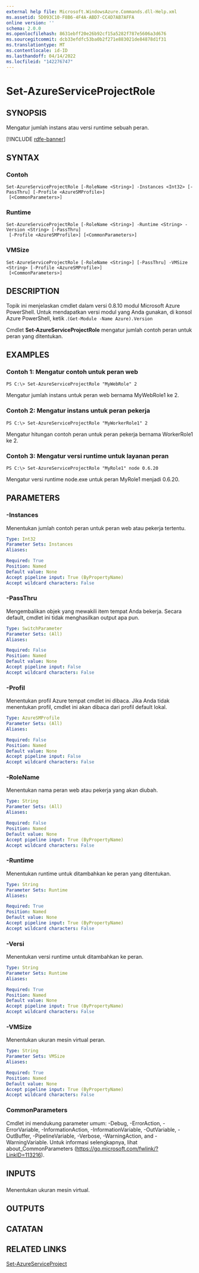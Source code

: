 ```yaml
---
external help file: Microsoft.WindowsAzure.Commands.dll-Help.xml
ms.assetid: 5D093C10-F8B6-4F4A-ABD7-CC4D7AB7AFFA
online version: ''
schema: 2.0.0
ms.openlocfilehash: 8631ebff20e26b92cf15a5282f787e5606a3d676
ms.sourcegitcommit: dcb33efdfc53ba0b2f271e883021de84878d1f31
ms.translationtype: MT
ms.contentlocale: id-ID
ms.lasthandoff: 04/14/2022
ms.locfileid: "142276747"
---
```

# Set-AzureServiceProjectRole

## SYNOPSIS
Mengatur jumlah instans atau versi runtime sebuah peran.

[!INCLUDE [rdfe-banner](../../includes/rdfe-banner.md)]

## SYNTAX

### Contoh
```
Set-AzureServiceProjectRole [-RoleName <String>] -Instances <Int32> [-PassThru] [-Profile <AzureSMProfile>]
 [<CommonParameters>]
```

### Runtime
```
Set-AzureServiceProjectRole [-RoleName <String>] -Runtime <String> -Version <String> [-PassThru]
 [-Profile <AzureSMProfile>] [<CommonParameters>]
```

### VMSize
```
Set-AzureServiceProjectRole [-RoleName <String>] [-PassThru] -VMSize <String> [-Profile <AzureSMProfile>]
 [<CommonParameters>]
```

## DESCRIPTION
Topik ini menjelaskan cmdlet dalam versi 0.8.10 modul Microsoft Azure PowerShell.
Untuk mendapatkan versi modul yang Anda gunakan, di konsol Azure PowerShell, ketik .`(Get-Module -Name Azure).Version`

Cmdlet **Set-AzureServiceProjectRole** mengatur jumlah contoh peran untuk peran yang ditentukan.

## EXAMPLES

### Contoh 1: Mengatur contoh untuk peran web
```
PS C:\> Set-AzureServiceProjectRole "MyWebRole" 2
```

Mengatur jumlah instans untuk peran web bernama MyWebRole1 ke 2.

### Contoh 2: Mengatur instans untuk peran pekerja
```
PS C:\> Set-AzureServiceProjectRole "MyWorkerRole1" 2
```

Mengatur hitungan contoh peran untuk peran pekerja bernama WorkerRole1 ke 2.

### Contoh 3: Mengatur versi runtime untuk layanan peran
```
PS C:\> Set-AzureServiceProjectRole "MyRole1" node 0.6.20
```

Mengatur versi runtime node.exe untuk peran MyRole1 menjadi 0.6.20.

## PARAMETERS

### -Instances
Menentukan jumlah contoh peran untuk peran web atau pekerja tertentu.

```yaml
Type: Int32
Parameter Sets: Instances
Aliases: 

Required: True
Position: Named
Default value: None
Accept pipeline input: True (ByPropertyName)
Accept wildcard characters: False
```

### -PassThru
Mengembalikan objek yang mewakili item tempat Anda bekerja.
Secara default, cmdlet ini tidak menghasilkan output apa pun.

```yaml
Type: SwitchParameter
Parameter Sets: (All)
Aliases: 

Required: False
Position: Named
Default value: None
Accept pipeline input: False
Accept wildcard characters: False
```

### -Profil
Menentukan profil Azure tempat cmdlet ini dibaca.
Jika Anda tidak menentukan profil, cmdlet ini akan dibaca dari profil default lokal.

```yaml
Type: AzureSMProfile
Parameter Sets: (All)
Aliases: 

Required: False
Position: Named
Default value: None
Accept pipeline input: False
Accept wildcard characters: False
```

### -RoleName
Menentukan nama peran web atau pekerja yang akan diubah.

```yaml
Type: String
Parameter Sets: (All)
Aliases: 

Required: False
Position: Named
Default value: None
Accept pipeline input: True (ByPropertyName)
Accept wildcard characters: False
```

### -Runtime
Menentukan runtime untuk ditambahkan ke peran yang ditentukan.

```yaml
Type: String
Parameter Sets: Runtime
Aliases: 

Required: True
Position: Named
Default value: None
Accept pipeline input: True (ByPropertyName)
Accept wildcard characters: False
```

### -Versi
Menentukan versi runtime untuk ditambahkan ke peran.

```yaml
Type: String
Parameter Sets: Runtime
Aliases: 

Required: True
Position: Named
Default value: None
Accept pipeline input: True (ByPropertyName)
Accept wildcard characters: False
```

### -VMSize
Menentukan ukuran mesin virtual peran.

```yaml
Type: String
Parameter Sets: VMSize
Aliases: 

Required: True
Position: Named
Default value: None
Accept pipeline input: True (ByPropertyName)
Accept wildcard characters: False
```

### CommonParameters
Cmdlet ini mendukung parameter umum: -Debug, -ErrorAction, -ErrorVariable, -InformationAction, -InformationVariable, -OutVariable, -OutBuffer, -PipelineVariable, -Verbose, -WarningAction, and -WarningVariable. Untuk informasi selengkapnya, lihat about_CommonParameters (https://go.microsoft.com/fwlink/?LinkID=113216).

## INPUTS

###  
Menentukan ukuran mesin virtual.

## OUTPUTS

## CATATAN

## RELATED LINKS

[Set-AzureServiceProject](./Set-AzureServiceProject.md)


